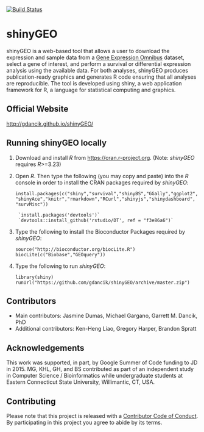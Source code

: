 [![Build Status](https://travis-ci.org/jasdumas/shinyGEO.svg?branch=master)](https://travis-ci.org/jasdumas/shinyGEO)

# shinyGEO
shinyGEO is a web-based tool that allows a user to download the expression and sample data from a [Gene Expression Omnibus](http://www.ncbi.nlm.nih.gov/geo/browse/) dataset, select a gene of interest, and perform a survival or differential expression analysis using the available data. For both analyses, shinyGEO produces publication-ready graphics and generates R code ensuring that all analyses are reproducible. The tool is developed using shiny, a web application framework for R, a language for statistical computing and graphics.

## Official Website
http://gdancik.github.io/shinyGEO/

## Running shinyGEO locally 
1. Download and install *R* from https://cran.r-project.org. (Note: *shinyGEO* requires *R*>=3.23)

2. Open *R*. Then type the following (you may copy and paste) into the *R* console in order to install the CRAN packages required by *shinyGEO*:

	`install.packages(c("shiny","survival","shinyBS","GGally","ggplot2","shinyAce","knitr","rmarkdown","RCurl","shinyjs","shinydashboard", "survMisc"))` 

        `install.packages('devtools')`
        `devtools::install_github('rstudio/DT', ref = "f3e86a6")`

3. Type the following to install the Bioconductor Packages required by *shinyGEO*:

	`source("http://bioconductor.org/biocLite.R")`		
	`biocLite(c("Biobase","GEOquery"))`

4. Type the following to run *shinyGEO*:

	`library(shiny)`	 
	`runUrl("https://github.com/gdancik/shinyGEO/archive/master.zip")`

## Contributors
- Main contributors: Jasmine Dumas, Michael Gargano, Garrett M. Dancik, PhD
- Additional contributors: Ken-Heng Liao, Gregory Harper, Brandon Spratt

## Acknowledgements
This work was supported, in part, by Google Summer of Code funding to JD in 2015. MG, KHL, GH, and BS contributed as part of an independent study in Computer Science / Bioinformatics while undergraduate students at Eastern Connecticut State University, Willimantic, CT,  USA.

## Contributing
Please note that this project is released with a [Contributor Code of Conduct](CONDUCT.md). By participating in this project you agree to abide by its terms.
